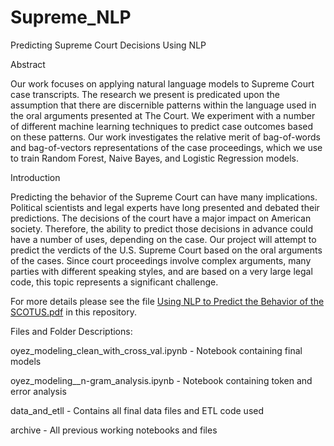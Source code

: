 # Supreme_NLP
Predicting Supreme Court Decisions Using NLP

Abstract

Our work focuses on applying natural language models to Supreme Court case transcripts. The research we present is predicated upon the assumption that there are discernible patterns within the language used in the oral arguments presented at The Court. We experiment with a number of different machine learning techniques to predict case outcomes based on these patterns. Our work investigates the relative merit of bag-of-words and bag-of-vectors representations of the case proceedings, which we use to train Random Forest, Naive Bayes, and Logistic Regression models. 

Introduction

Predicting the behavior of the Supreme Court can have many implications. Political scientists and legal experts have long presented and debated their predictions. The decisions of the court have a major impact on American society. Therefore, the ability to predict those decisions in advance could have a number of uses, depending on the case. Our project will attempt to predict the verdicts of the U.S. Supreme Court based on the oral arguments of the cases. Since court proceedings involve complex arguments, many parties with different speaking styles, and are based on a very large legal code, this topic represents a significant challenge.

For more details please see the file [Using NLP to Predict the Behavior of the SCOTUS.pdf](https://github.com/omaraltaher/Supreme_NLP/blob/master/Using%20NLP%20to%20Predict%20the%20Behavior%20of%20the%20SCOTUS.pdf) in this repository.

Files and Folder Descriptions:

oyez_modeling_clean_with_cross_val.ipynb - Notebook containing final models

oyez_modeling__n-gram_analysis.ipynb - Notebook containing token and error analysis

data_and_etll - Contains all final data files and ETL code used

archive - All previous working notebooks and files



